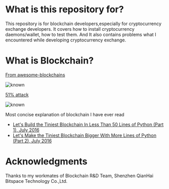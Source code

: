 # What is this repository for?

  This repository is for blockchain developers,especially for cryptocurrency exchange developers. It covers how to install cryptocurrency daemons/wallet, how to test them. And It also contains problems what I encountered while developing cryptocurrency exchange.

# What is Blockchain?
   [From awesome-blockchains](https://github.com/openblockchains/awesome-blockchains)
   
   ![known](https://github.com/openblockchains/awesome-blockchains/blob/master/i/blockchain-jesus.png)
   
   [51% attack](https://steemit.com/kr-join/@jsralph/51)
   
   ![known](https://github.com/gustavkkk/blockchain/blob/master/double-spending.png)
   
   Most concise explanation of blockchain I have ever read
  - [Let's Build the Tiniest Blockchain In Less Than 50 Lines of Python (Part 1), July 2016](https://medium.com/crypto-currently/lets-build-the-tiniest-blockchain-e70965a248b)
  - [Let's Make the Tiniest Blockchain Bigger With More Lines of Python (Part 2), July 2016](https://medium.com/crypto-currently/lets-make-the-tiniest-blockchain-bigger-ac360a328f4d)

# Acknowledgments

  Thanks to my workmates of Blockchain R&D Team, Shenzhen QianHai Bitspace Technology Co.,Ltd.
